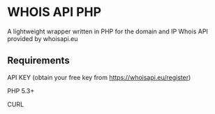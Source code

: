 # WHOIS API PHP
A lightweight wrapper written in PHP for the domain and IP Whois API provided by whoisapi.eu


## Requirements
API KEY (obtain your free key from https://whoisapi.eu/register)

PHP 5.3+

CURL
